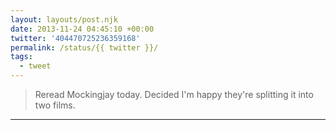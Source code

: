 ```yaml
---
layout: layouts/post.njk
date: 2013-11-24 04:45:10 +00:00
twitter: '404470725236359168'
permalink: /status/{{ twitter }}/
tags: 
  - tweet
---
```


> Reread Mockingjay today. Decided I'm happy they're splitting it into two films.

---

